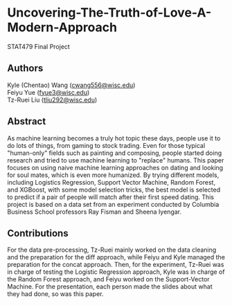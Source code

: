 # Uncovering-The-Truth-of-Love-A-Modern-Approach
STAT479 Final Project

## Authors
Kyle (Chentao) Wang (cwang556@wisc.edu)  
Feiyu Yue (fyue3@wisc.edu)  
Tz-Ruei Liu (tliu292@wisc.edu)   

## Abstract
As machine learning becomes a truly hot topic these days, people use it to do lots of things, from gaming to stock trading. Even for those typical "human-only" fields such as painting and composing, people started doing research and tried to use machine learning to "replace" humans. This paper focuses on using naive machine learning approaches on dating and looking for soul mates, which is even more humanized. By trying different models, including Logistics Regression, Support Vector Machine, Random Forest, and XGBoost, with some model selection tricks, the best model is selected to predict if a pair of people will match after their first speed dating. This project is based on a data set from an experiment conducted by Columbia Business School professors Ray Fisman and Sheena Iyengar.

## Contributions
For the data pre-processing, Tz-Ruei mainly worked on the data cleaning and the preparation for the diff approach, while Feiyu and Kyle managed the preparation for the concat approach. Then, for the experiment, Tz-Ruei was in charge of testing the Logistic Regression approach, Kyle was in charge of the Random Forest approach, and Feiyu worked on the Support-Vector Machine. For the presentation, each person made the slides about what they had done, so was this paper.
